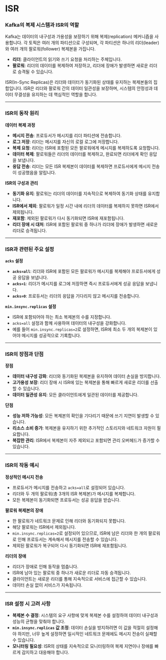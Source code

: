 # ISR

### Kafka의 복제 시스템과 ISR의 역할

Kafka는 데이터의 내구성과 가용성을 보장하기 위해 복제(replication) 메커니즘을 사용합니다. 각 토픽은 여러 개의 파티션으로 구성되며, 각 파티션은 하나의 리더(leader)와 여러 개의 팔로워(follower) 복제본을 가집니다.

* **리더**: 클라이언트의 읽기와 쓰기 요청을 처리하는 주체입니다.
* **팔로워**: 리더의 데이터를 복제하여 저장하고, 리더에 장애가 발생하면 새로운 리더로 승격될 수 있습니다.

ISR(In-Sync Replicas)은 리더와 데이터가 동기화된 상태를 유지하는 복제본들의 집합입니다. ISR은 리더와 팔로워 간의 데이터 일관성을 보장하며, 시스템의 안정성과 데이터 무결성을 유지하는 데 핵심적인 역할을 합니다.

***

### ISR의 동작 원리

**데이터 복제 과정**

* **메시지 전송**: 프로듀서가 메시지를 리더 파티션에 전송합니다.
* **로그 저장**: 리더는 메시지를 자신의 로컬 로그에 저장합니다.
* **복제 요청**: 리더는 ISR에 포함된 모든 팔로워에게 메시지를 복제하도록 요청합니다.
* **데이터 복제**: 팔로워들은 리더의 데이터를 복제하고, 완료되면 리더에게 확인 응답을 보냅니다.
* **응답 전송**: 리더는 모든 ISR 복제본이 데이터를 복제하면 프로듀서에게 메시지 전송이 성공했음을 알립니다.

**ISR의 구성과 관리**

* **동기화 유지**: 팔로워는 리더의 데이터를 지속적으로 복제하여 동기화 상태를 유지합니다.
* **ISR에서 제외**: 팔로워가 일정 시간 내에 리더의 데이터를 복제하지 못하면 ISR에서 제외됩니다.
* **재포함**: 제외된 팔로워가 다시 동기화되면 ISR에 재포함됩니다.
* **리더 장애 시 대처**: ISR에 포함된 팔로워 중 하나가 리더에 장애가 발생하면 새로운 리더로 승격됩니다.

***

### ISR과 관련된 주요 설정

**`acks` 설정**

* **`acks=all`**: 리더와 ISR에 포함된 모든 팔로워가 메시지를 복제해야 프로듀서에게 성공 응답을 보냅니다.
* **`acks=1`**: 리더가 메시지를 로그에 저장하면 즉시 프로듀서에게 성공 응답을 보냅니다.
* **`acks=0`**: 프로듀서는 리더의 응답을 기다리지 않고 메시지를 전송합니다.

**`min.insync.replicas` 설정**

* ISR에 포함되어야 하는 최소 복제본의 수를 지정합니다.
* `acks=all` 설정과 함께 사용하여 데이터의 내구성을 강화합니다.
* 예를 들어 `min.insync.replicas=2`로 설정하면, ISR에 최소 두 개의 복제본이 있어야 메시지를 성공적으로 기록합니다.

***

### ISR의 장점과 단점

**장점**

* **데이터 내구성 강화**: 리더와 동기화된 복제본을 유지하여 데이터 손실을 방지합니다.
* **고가용성 보장**: 리더 장애 시 ISR에 있는 복제본을 통해 빠르게 새로운 리더를 선출할 수 있습니다.
* **데이터 일관성 유지**: 모든 클라이언트에게 일관된 데이터를 제공합니다.

**단점**

* **성능 저하 가능성**: 모든 복제본의 확인을 기다리기 때문에 쓰기 지연이 발생할 수 있습니다.
* **리소스 소비 증가**: 복제본을 유지하기 위한 추가적인 스토리지와 네트워크 자원이 필요합니다.
* **복잡한 관리**: ISR에서 복제본이 자주 제외되고 포함되면 관리 오버헤드가 증가할 수 있습니다.

***

### ISR의 작동 예시

**정상적인 메시지 전송**

* 프로듀서가 메시지를 전송하고 `acks=all`로 설정되어 있습니다.
* 리더와 두 개의 팔로워(총 3개의 ISR 복제본)가 메시지를 복제합니다.
* 모든 복제본이 동기화되면 프로듀서는 성공 응답을 받습니다.

**팔로워 복제본의 장애**

* 한 팔로워가 네트워크 문제로 인해 리더와 동기화되지 못합니다.
* 해당 팔로워는 ISR에서 제외됩니다.
* `min.insync.replicas=2`로 설정되어 있으므로, ISR에 남은 리더와 한 개의 팔로워로 인해 프로듀서는 계속해서 메시지를 전송할 수 있습니다.
* 제외된 팔로워가 복구되어 다시 동기화되면 ISR에 재포함됩니다.

**리더의 장애**

* 리더가 장애로 인해 동작을 멈춥니다.
* ISR에 남아 있는 팔로워 중 하나가 새로운 리더로 자동 승격됩니다.
* 클라이언트는 새로운 리더를 통해 지속적으로 서비스에 접근할 수 있습니다.
* 데이터 손실 없이 서비스가 지속됩니다.

***

### ISR 설정 시 고려 사항

* **복제본 수 결정**: 시스템의 요구 사항에 맞게 복제본 수를 설정하여 데이터 내구성과 성능의 균형을 맞춰야 합니다.
* **`min.insync.replicas` 값 조정**: 데이터 손실을 방지하려면 이 값을 적절히 설정해야 하지만, 너무 높게 설정하면 일시적인 네트워크 문제에도 메시지 전송이 실패할 수 있습니다.
* **모니터링 필요성**: ISR의 상태를 지속적으로 모니터링하여 복제 지연이나 장애를 빠르게 감지하고 대응해야 합니다.
